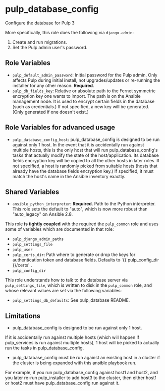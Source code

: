 pulp_database_config
====================

Configure the database for Pulp 3

More specifically, this role does the following via `django-admin`:

1. Create and run migrations.
2. Set the Pulp admin user's password.

Role Variables
--------------

* `pulp_default_admin_password`: Initial password for the Pulp admin. Only affects Pulp
  during initial install, not upgrades/updates or re-running the installer for any other
  reason. **Required**.
* `pulp_db_fields_key`: Relative or absolute path to the Fernet symmetric encryption key
   one wants to import. The path is on the Ansible management node.
   It is used to encrypt certain fields in the database (such as credentials.)
   If not specified, a new key will be generated. (Only generated if one doesn't exist.)

Role Variables for advanced usage
---------------------------------

* `pulp_database_config_host`: pulp_database_config is designed to be run against only 1
  host. In the event that it is accidentally run against multiple hosts, this is the only
  host that will run pulp_database_config's tasks that actually modify the state of the
  host/application. Its database fields encryption key will be copied to all the other
  hosts in later roles. If not specified, a host is randomly picked from suitable hosts
  (hosts that already have the database fields encryption key.) If specified, it must
  match the host's name in the Ansible inventory exactly.

Shared Variables
----------------

* `ansible_python_interpreter`: **Required**. Path to the Python interpreter.
  This role sets the default to "auto", which is now more robust than
  "auto_legacy" on Ansible 2.8.

This role **is tightly coupled** with the required the `pulp_common` role and uses some of
variables which are documented in that role:

* `pulp_django_admin_paths`
* `pulp_settings_file`
* `pulp_user`
* `pulp_certs_dir`: Path where to generate or drop the keys for authentication token and database fields. Defaults to
  '{{ pulp_config_dir }}/certs' .
* `pulp_config_dir`

This role understands how to talk to the database server via `pulp_settings_file`,
which is written to disk in the `pulp_common` role, and whose relevant
values are set via the following variables:

* `pulp_settings_db_defaults`: See pulp_database README.

Limitations
-----------
* pulp_database_config is designed to be run against only 1 host.

If it is accidentally run against multiple hosts (which will happen if
pulp_services is run against multiple hosts), 1 host will be picked to
actually run the tasks in pulp_database_config.

* pulp_database_config must be run against an existing host in a cluster if the
cluster is being expanded with this ansible playbook run.

For example, if you run pulp_database_config against host1 and host2, and you
later re-run pulp_installer to add host3 to the cluster, then either host1
or host2 must have pulp_database_config run against it.
